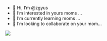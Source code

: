 - 👋 Hi, I’m @zgyus
- 👀 I’m interested in yours moms ...
- 🌱 I’m currently learning moms ...
- 💞️ I’m looking to collaborate on your mom...

![](https://media0.giphy.com/media/iDPv54rvXkkA8/giphy.gif)
